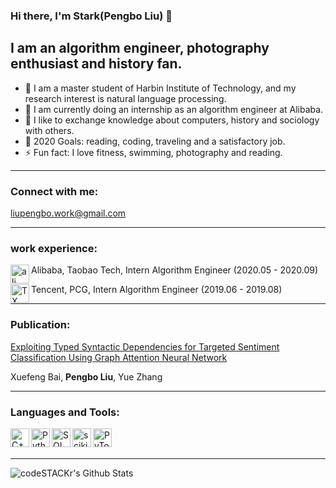 ### Hi there, I'm Stark(Pengbo Liu) 👋

## I am an algorithm engineer, photography enthusiast and history fan.
- 🔭 I am a master student of Harbin Institute of Technology, and my research interest is natural language processing.
- 🌱 I am currently doing an internship as an algorithm engineer at Alibaba.
- 👯 I like to exchange knowledge about computers, history and sociology with others.
- 🥅 2020 Goals: reading, coding, traveling and a satisfactory job.
- ⚡ Fun fact: I love fitness, swimming, photography and reading.

------

### Connect with me:

liupengbo.work@gmail.com

------

### work experience:

 <img align="left" alt="ali" width="30px" src="https://ss0.bdstatic.com/70cFvHSh_Q1YnxGkpoWK1HF6hhy/it/u=3211174755,200170773&fm=26&gp=0.jpg" /> Alibaba, Taobao Tech, Intern Algorithm Engineer (2020.05 - 2020.09)


<img align="left" alt="TX" width="30px" src="https://ss1.bdstatic.com/70cFuXSh_Q1YnxGkpoWK1HF6hhy/it/u=2640553151,1248485598&fm=26&gp=0.jpg" /> Tencent, PCG, Intern Algorithm Engineer (2019.06 - 2019.08)





------

### Publication:

[Exploiting Typed Syntactic Dependencies for Targeted Sentiment Classification Using Graph Attention Neural Network](https://arxiv.org/abs/2002.09685) 

Xuefeng Bai, **Pengbo Liu**, Yue Zhang

------

### Languages and Tools:

<img align="left" alt="C++" width="30px" src="https://timgsa.baidu.com/timg?image&quality=80&size=b9999_10000&sec=1596804934593&di=00868b71a1d192916ee7f9852771db6e&imgtype=0&src=http%3A%2F%2Fimg.mp.itc.cn%2Fupload%2F20161227%2F17d1fb7ce8574b808a2b506b0b10e440.jpg" /> 

<img align="left" alt="Python" width="30px" src="https://timgsa.baidu.com/timg?image&quality=80&size=b9999_10000&sec=1596804596633&di=dcdf6b26998c2ca0216059e520393127&imgtype=0&src=http%3A%2F%2Fimg.cwq.com%2F201611%2F581c95c35ca62.png" /> 

<img align="left" alt="SQL" width="30px" src="https://ss0.bdstatic.com/70cFvHSh_Q1YnxGkpoWK1HF6hhy/it/u=2474871855,3746207869&fm=26&gp=0.jpg" /> 

<img align="left" alt="scikit" width="30px" src="https://ss0.bdstatic.com/70cFvHSh_Q1YnxGkpoWK1HF6hhy/it/u=2404125141,471724635&fm=26&gp=0.jpg" /> 

<img align="left" alt="PyTorch" width="30px" src="https://ss0.bdstatic.com/70cFuHSh_Q1YnxGkpoWK1HF6hhy/it/u=3637209210,3966353300&fm=26&gp=0.jpg" /> 

<br />
<br />

---

<img align="left" alt="codeSTACKr's Github Stats" src="https://github-readme-stats.vercel.app/api?username=pengboliu&show_icons=true&hide_border=true" />

